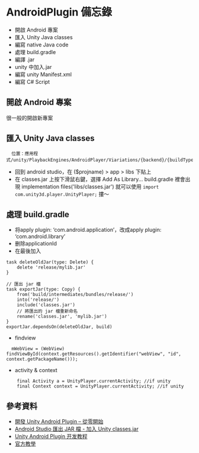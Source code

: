 # AndroidPlugin 備忘錄


* 開啟 Android 專案
* 匯入 Unity Java classes
* 編寫 native Java code
* 處理 build.gradle
* 編譯 .jar 
* unity 中加入.jar
* 編寫 unity Manifest.xml
* 編寫 C# Script


## 開啟 Android 專案
  很一般的開啟新專案

## 匯入 Unity Java classes
```
  位置：應用程式/unity/PlaybackEngines/AndroidPlayer/Viariations/{backend}/{buildType}/Classes/classes.jar
```
* 回到 android studio，在 ($projname) > app > libs 下貼上
* 在 classes.jar 上按下滑鼠右鍵，選擇 Add As Library...
 build.gradle 裡會出現 implementation files('libs/classes.jar')
就可以使用 ```import com.unity3d.player.UnityPlayer;``` 摟～

## 處理 build.gradle
* 将apply plugin: ‘com.android.application’，改成apply plugin: ‘com.android.library’
* 删除applicationId
* 在最後加入
```
task deleteOldJar(type: Delete) {
    delete 'release/mylib.jar'
}

// 匯出 jar 檔
task exportJar(type: Copy) {
    from('build/intermediates/bundles/release/')
    into('release/')
    include('classes.jar')
    // 將匯出的 jar 檔重新命名
    rename('classes.jar', 'mylib.jar')
}
exportJar.dependsOn(deleteOldJar, build)
```

* findview
```
  mWebView = (WebView) findViewById(context.getResources().getIdentifier("webView", "id", context.getPackageName()));
```

* activity & context
```
    final Activity a = UnityPlayer.currentActivity; //if unity
    final Context context = UnityPlayer.currentActivity; //if unity
```





## 參考資料
* [開發 Unity Android Plugin – 從零開始](https://douduck08.wordpress.com/2016/06/08/birth-of-unity-android-plugin/)
* [Android Studio 匯出 JAR 檔 - 加入 Unity classes.jar](http://gn02214231.pixnet.net/blog/post/178505239)
* [Unity Android Plugin 开发教程](https://rolyyu.github.io/2017/07/28/Unity-Android-Plugin-%E5%BC%80%E5%8F%91%E6%95%99%E7%A8%8B/)
* [官方教學](https://developer.android.com/studio/projects/android-library#aar-contents)

